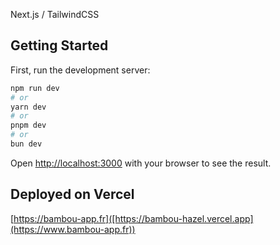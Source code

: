 Next.js / TailwindCSS

## Getting Started

First, run the development server:

```bash
npm run dev
# or
yarn dev
# or
pnpm dev
# or
bun dev
```

Open [http://localhost:3000](http://localhost:3000) with your browser to see the result.

## Deployed on Vercel

[https://bambou-app.fr]([https://bambou-hazel.vercel.app](https://www.bambou-app.fr))
